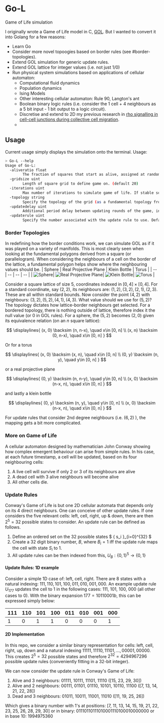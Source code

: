 # Go-L
Game of Life simulation 

I originally wrote a Game of Life model in C, [GOL](https://github.com/Jeadie/GOL/). But I wanted to convert it into Golang for a few reasons:
 - Learn Go
 - Consider more novel topoogies based on border rules (see #border-topologies).
 - Extend GOL simulation for generic update rules.
 - Extend GOL lattice for integer values (i.e. not just 1/0)
 - Run physical system simulations based on applications of cellular automaton:
   - Computational fluid dynamics
   - Population dynamics
   - Ising Models
   - Other interesting cellular automaton: Rule 90, Langton's ant
   - Boolean binary logic rules (i.e. consider the 1 cell + 4 neighbours as a 5 bit input - 1 bit output to a logic circuit). 
   - Discretise and extend to 2D my previous research in [rho signalling in cell-cell junctions during collective cell migration](https://github.com/Jeadie/UQ-Winter-Research-Project-2017).
   - 


## Usage
Current usage simply displays the simulation onto the terminal. Usage: 
```bash
> Go-L --help
Usage of Go-L:
  -aliveratio float
    	The fraction of squares that start as alive, assigned at random. Domain: [0.0, 1.0]. (default 0.8)
  -gridsize uint
    	Length of square grid to define game on. (default 20)
  -iterations uint
    	Max number of iterations to simulate game of life. If stable solution, will exit early. (default 100)
  -topology string
    	Specify the topology of the grid (as a fundamental topology from a parallelograms). Valid parameters: BORDERED, TORUS, KLEIN_BOTTLE, PROJECTIVE_PLANE, SPHERE. (default "BORDERED")
  -updatedelay uint
    	Additional period delay between updating rounds of the game, in milliseconds. Does not take into account processing time. (default 200)
  -updaterule uint
    	Specify the number associated with the update rule to use. Default to Conway's Game of Life. (default 1994975360)
```

### Border Topologies
In redefining how the border conditions work, we can simulate GOL as if it was played on a variety of manifolds. This is most clearly seen when looking at the fundamental polygons derived from a square (or parallelogram). When considering the neighbours of a cell on the border of the lattice, a fundamental polygon helps show where the neighbouring values should be.
| Sphere | Real Projective Plane | Klein Bottle | Torus | 
| -- | -- | -- | -- | 
| ![Sphere](https://upload.wikimedia.org/wikipedia/commons/thumb/c/c1/SphereAsSquare.svg/240px-SphereAsSquare.svg.png)| ![Real Projective Plane](https://upload.wikimedia.org/wikipedia/commons/thumb/9/9b/ProjectivePlaneAsSquare.svg/240px-ProjectivePlaneAsSquare.svg.png)| ![Klein Bottle](https://upload.wikimedia.org/wikipedia/commons/thumb/e/e6/KleinBottleAsSquare.svg/240px-KleinBottleAsSquare.svg.png)| ![Torus](https://upload.wikimedia.org/wikipedia/commons/thumb/f/f2/TorusAsSquare.svg/240px-TorusAsSquare.svg.png) |


Consider a square lattice of size 5, coordinates indexed in $[0,4] \times [0,4]$. For a standard coordinate, say $(2,2)$, its neighbours are: ${(1,2),(3,2),(2,1),(2,3)}$. These are all within standard bounds. Now consider the point $(4,2)$ with neighbours: ${(3,2),(5,2),(4,1),(4,3)}$. What value should we use for $(5,2)$? The topology dictates how lattice-border neighbours get selected. For a bordered topology, there is nothing outside of lattice, therefore index it the null value (or 0 in GOL rules). For a sphere, the $(5,2)$ becomes $(2,0)$ given its equivalence relation (on an $n$ square lattice): 

$$ 
\displaylines{
 (x, 0) \backsim (n, n-x), \quad x\in [0, n] \\
 (x, n) \backsim (0, n-x), \quad x\in [0, n]
 }
$$

Or for a torus

$$ 
\displaylines{
 (x, 0) \backsim (x, n), \quad x\in [0, n] \\
 (0, y) \backsim (n, y), \quad y\in [0, n]
}
$$

or a real projective plane

$$ 
\displaylines{
 (0, y) \backsim (n, n-y), \quad y\in [0, n] \\
 (x, 0) \backsim (n-x, n), \quad x\in [0, n]
}
$$

and lastly a klein bottle

$$ 
\displaylines{
 (0, y) \backsim (n, y), \quad y\in [0, n] \\
 (x, 0) \backsim (n-x, n), \quad x\in [0, n]
}
$$

For update rules that consider 2nd degree neighbours (i.e. $(6,2)$ ), the mapping gets a bit more complicated. 


### More on Game of Life
A cellular automaton designed by mathematician John Conway showing how complex emergent behaviour can arise from simple
rules. In his case, at each future timestamp, a cell will be updated, based on its four neighbouring cells: 
1. A live cell will survive if only 2 or 3 of its neighbours are alive
2. A dead cell with 3 alive neighbours will become alive
3. All other cells die. 

### Update Rules
Conway's Game of Life is but one 2D cellular automata that depends only on its 4 direct neighbours. One can conceive of
other update rules. If one considers the five relevant cells: left, cell, right, up & down, there are then $2^5=32$ possible states to consider. An update rule can be defined as follows.
1. Define an ordered set on the 32 possible states $ \{ s_i \}_{i=0}^{32} $ 
2. Create a 32 digit binary number, $B$, where $B_i = 1$ iff the update rule maps the cell with state $S_i$ to 1.
3. All update rules can be then indexed from this, $U_B : \{0,1\}^5 \to \{ 0, 1\}$

#### Update Rules: 1D example
Consider a simple 1D case of: left, cell, right. There are 8 states with a natural indexing: $111, 110, 101, 100, 011, 010, 001, 000$. An example update rule $U_{177}$ updates the cell to 1 in the following cases: 111, 101, 100, 000 (all other cases to 0). With the binary expansion $177 = 10110001b$, this can be expressed simply below: 

| 111 | 110 | 101 | 100 | 011 | 010 | 001 | 000 |
| --- | --- | --- | --- | --- | --- | --- | --- |
| 1 | 0 | 1 | 1 | 0 | 0 | 0 | 1 |

#### 2D Implementation
In this repo, we consider a similar binary representation for cells: left, cell, right, up, down and a natural indexing $11111, 11110, 11101, ..., 00001, 00000$. This creates $2^5=32$ possible states and therefore $2^{32} = 4294967296$ possible update rules (conveniently fitting in a 32-bit integer).

We can now consider the update rule in Conway's Game of Life:
1. Alive and 3 neighbours: 01111, 10111, 11101, 11110 ([15, 23, 29, 30])
2. Alive and 2 neighbours: 00111, 01101, 01110, 10101, 10110, 11100 ([7, 13, 14, 21, 22, 28])
3. Dead and 3 neighbours:  01011, 10011, 11001, 11010 ([11, 19, 25, 26])

Which gives a binary number with 1's at positions: [7, 11, 13, 14, 15, 19, 21, 22, 23, 25, 26, 28, 29, 30]
    or in binary:  01110110111010001110100010000000
    or in base 10: 1994975360



